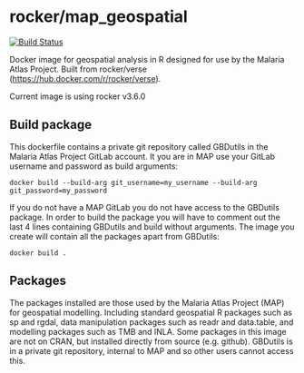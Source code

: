 rocker/map_geospatial
=============

[![Build Status](https://travis-ci.org/aknandi/map_geospatial.svg)](https://travis-ci.org/aknandi/map_geospatial)

Docker image for geospatial analysis in R designed for use by the Malaria Atlas Project. Built from rocker/verse (https://hub.docker.com/r/rocker/verse).

Current image is using rocker v3.6.0

Build package
-------------

This dockerfile contains a private git repository called GBDutils in the Malaria Atlas Project GitLab account. It you are in MAP use your GitLab username and password as build arguments:

    docker build --build-arg git_username=my_username --build-arg git_password=my_password

If you do not have a MAP GitLab you do not have access to the GBDutils package. In order to build the package you will have to comment out the last 4 lines containing GBDutils and build without arguments. The image you create will contain all the packages apart from GBDutils:

    docker build .

Packages
--------

The packages installed are those used by the Malaria Atlas Project (MAP) for geospatial modelling. Including standard geospatial R packages such as sp and rgdal, data manipulation packages such as readr and data.table, and modelling packages such as TMB and INLA. Some packages in this image are not on CRAN, but installed directly from source (e.g. github). GBDutils is in a private git repository, internal to MAP and so other users cannot access this.

